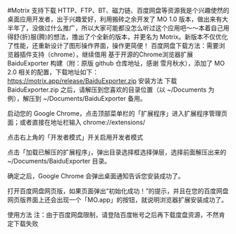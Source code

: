 #Motrix
支持下载 HTTP、FTP、BT、磁力链、百度网盘等资源我是个兴趣使然的桌面应用开发者，出于兴趣爱好，利用搬砖之余开发了 MO 1.0 版本，做出来有大半年了，没做过什么推广，所以大家可能都没怎么听过这个应用吧～～本着自己用得舒(折)服(腾)的想法，撸出了个全新的版本，并更名为 Motrix。新版本不仅优化了性能，还重新设计了图形操作界面，操作更简便！
百度网盘下载方法：需要浏览器插件支持（chrome），继续借用
基于开源的Chrome浏览器扩展 BaiduExporter 构建（附：原版 github 仓库地址，感谢 雪月秋水），添加了 MO 2.0 相关的配置，下载地址如下：
https://motrix.app/release/BaiduExporter.zip
安装方法
下载 BaiduExporter.zip 之后，请解压到您喜欢的目录位置（以 ~/Documents 为例），解压到 ~/Documents/BaiduExporter 备用。

启动您的 Google Chrome，点击顶部菜单栏的「扩展程序」进入扩展程序管理页面；或者直接在地址栏输入 chrome://extensions/

点击右上角的「开发者模式」开关启用开发者模式

点击「加载已解压的扩展程序」，弹出目录选择框选择弹层，选择前面解压出来的 ~/Documents/BaiduExporter 目录。

确定之后，Google Chrome 会弹出桌面通知告诉您安装成功了。

打开百度网盘网页版，如果页面弹出“初始化成功！”的提示，并且在您的百度网盘网页版界面上还会出现一个「MO.app」的按钮，就说明浏览器扩展安装成功了。

使用方法
注：由于百度网盘限制，请登陆百度帐号之后再下载度盘资源，不然肯定下载失败
